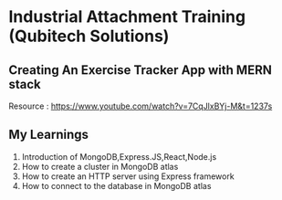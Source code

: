 # Industrial Attachment Training (Qubitech Solutions)

## Creating An Exercise Tracker App with MERN stack
Resource : https://www.youtube.com/watch?v=7CqJlxBYj-M&t=1237s

## My Learnings
  1. Introduction of MongoDB,Express.JS,React,Node.js
  2. How to create a cluster in MongoDB atlas
  3. How to create an HTTP server using Express framework
  4. How to connect to the database in MongoDB atlas

